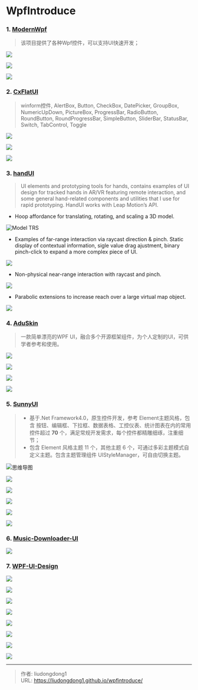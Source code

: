 # WpfIntroduce


### 1. [ModernWpf](https://github.com/Kinnara/ModernWpf)

> 该项目提供了各种Wpf控件，可以支持UI快速开发；

![](https://lddpicture.oss-cn-beijing.aliyuncs.com/picture/image-20210323161351691.png)

![](https://lddpicture.oss-cn-beijing.aliyuncs.com/picture/image-20210323161404658.png)

![](https://lddpicture.oss-cn-beijing.aliyuncs.com/picture/image-20210323161435158.png)

### 2. **[ CxFlatUI](https://github.com/HuJinguang/CxFlatUI)**

> winform控件, AlertBox, Button, CheckBox, DatePicker, GroupBox, NumericUpDown, PictureBox, ProgressBar, RadioButton, RoundButton, RoundProgressBar, SimpleButton, SliderBar, StatusBar, Switch, TabControl, Toggle

![](https://lddpicture.oss-cn-beijing.aliyuncs.com/picture/image-20210816200818098.png)

![](https://lddpicture.oss-cn-beijing.aliyuncs.com/picture/image-20210816200831434.png)

![](https://lddpicture.oss-cn-beijing.aliyuncs.com/picture/image-20210816200840156.png)

### 3. **[ handUI](https://github.com/crookookoo/handUI)**

> UI elements and prototyping tools for hands, contains examples of UI design for tracked hands in AR/VR featuring remote interaction, and some general hand-related components and utilities that I use for rapid prototyping. HandUI works with Leap Motion’s API.

- Hoop affordance for translating, rotating, and scaling a 3D model.

![Model TRS](https://lddpicture.oss-cn-beijing.aliyuncs.com/picture/image-20210816201134161.png)

- Examples of far-range interaction via raycast direction & pinch. Static display of contextual information, sigle value drag ajustment, binary pinch-click to expand a more complex piece of UI.

![](https://lddpicture.oss-cn-beijing.aliyuncs.com/picture/image-20210816201222795.png)

- Non-physical near-range interaction with raycast and pinch.

![](https://lddpicture.oss-cn-beijing.aliyuncs.com/picture/image-20210816201240224.png)

- Parabolic extensions to increase reach over a large virtual map object.

![](https://lddpicture.oss-cn-beijing.aliyuncs.com/picture/image-20210816201259088.png)

### 4. **[ AduSkin](https://github.com/aduskin/AduSkin)**

> 一款简单漂亮的WPF UI，融合多个开源框架组件，为个人定制的UI，可供学者参考和使用。

![](https://lddpicture.oss-cn-beijing.aliyuncs.com/picture/image-20210816201533106.png)

![](https://lddpicture.oss-cn-beijing.aliyuncs.com/picture/image-20210816201546612.png)

![](https://lddpicture.oss-cn-beijing.aliyuncs.com/picture/image-20210816201600894.png)

![](https://lddpicture.oss-cn-beijing.aliyuncs.com/picture/image-20210816201612800.png)

### 5. [SunnyUI](https://github.com/yhuse/SunnyUI)

> - 基于.Net Framework4.0，原生控件开发，参考 Element主题风格，包含 按钮、编辑框、下拉框、数据表格、工控仪表、统计图表在内的常用控件超过 **70** 个，满足常规开发需求，每个控件都精雕细琢，注重细节；
> - 包含 Element 风格主题 11 个，其他主题 6 个，可通过多彩主题模式自定义主题。包含主题管理组件 UIStyleManager，可自由切换主题。

![思维导图](https://lddpicture.oss-cn-beijing.aliyuncs.com/picture/68747470733a2f2f696d616765732e67697465652e636f6d2f75706c6f6164732f696d616765732f323032302f303632372f3231303031365f66333230336138625f3431363732302e706e67)

![](https://lddpicture.oss-cn-beijing.aliyuncs.com/picture/image-20210816201718469.png)

![](https://lddpicture.oss-cn-beijing.aliyuncs.com/picture/image-20210816201730995.png)

![](https://lddpicture.oss-cn-beijing.aliyuncs.com/picture/image-20210816201740611.png)

![](https://lddpicture.oss-cn-beijing.aliyuncs.com/picture/image-20210816201753645.png)

![](https://lddpicture.oss-cn-beijing.aliyuncs.com/picture/image-20210816201804543.png)

### 6. [Music-Downloader-UI](https://github.com/NiTian1207/Music-Downloader-UI)

![](https://lddpicture.oss-cn-beijing.aliyuncs.com/picture/image-20210816201943848.png)

### 7. [WPF-UI-Design](https://github.com/liudongdong1/WPF-UI-Design)

![](https://lddpicture.oss-cn-beijing.aliyuncs.com/picture/1.png)

![](https://lddpicture.oss-cn-beijing.aliyuncs.com/picture/2.png)

![](https://lddpicture.oss-cn-beijing.aliyuncs.com/picture/3.png)

![](https://lddpicture.oss-cn-beijing.aliyuncs.com/picture/4.png)

![](https://lddpicture.oss-cn-beijing.aliyuncs.com/picture/5.png)

![](https://lddpicture.oss-cn-beijing.aliyuncs.com/picture/6.png)

![](https://lddpicture.oss-cn-beijing.aliyuncs.com/picture/7.png)

![](https://lddpicture.oss-cn-beijing.aliyuncs.com/picture/8.png)



---

> 作者: liudongdong1  
> URL: https://liudongdong1.github.io/wpfintroduce/  

